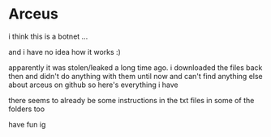 # Arceus
i think this is a botnet ...

and i have no idea how it works :)

apparently it was stolen/leaked a long time ago. i downloaded the files back then and didn't do anything with them until now and can't find anything else about arceus on github so here's everything i have

there seems to already be some instructions in the txt files in some of the folders too

have fun ig
